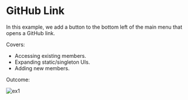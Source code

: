# GitHub Link
 
In this example, we add a button to the bottom left of the main menu that opens a GitHub link.

Covers:
* Accessing existing members.
* Expanding static/singleton UIs.
* Adding new members.

Outcome:

![ex1](https://github.com/DanielWillett/UnturnedUITools/assets/12886600/9fd9375c-9efd-4e1d-8e6b-a8913f2ab26a)
